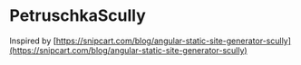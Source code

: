 # PetruschkaScully

Inspired by [https://snipcart.com/blog/angular-static-site-generator-scully](https://snipcart.com/blog/angular-static-site-generator-scully)
